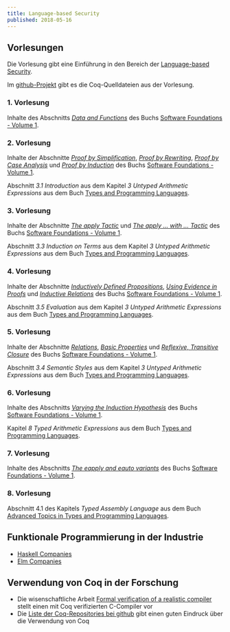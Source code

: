 ```yaml
---
title: Language-based Security
published: 2018-05-16
---
```



## Vorlesungen

Die Vorlesung gibt eine Einführung in den Bereich der [Language-based Security](https://en.wikipedia.org/wiki/Language-based_security).

Im [github-Projekt](https://github.com/jan-christiansen/Language-based-Security) gibt es die Coq-Quelldateien aus der Vorlesung.


### 1. Vorlesung

Inhalte des Abschnitts [_Data and Functions_](https://softwarefoundations.cis.upenn.edu/lf-current/Basics.html#lab17) des Buchs [Software Foundations - Volume 1](https://softwarefoundations.cis.upenn.edu/current/lf-current/index.html).


### 2. Vorlesung

Inhalte der Abschnitte [_Proof by Simplification_](https://softwarefoundations.cis.upenn.edu/lf-current/Basics.html#lab30), [_Proof by Rewriting_](https://softwarefoundations.cis.upenn.edu/lf-current/Basics.html#lab31), [_Proof by Case Analysis_](https://softwarefoundations.cis.upenn.edu/lf-current/Basics.html#lab34) und [_Proof by Induction_](https://softwarefoundations.cis.upenn.edu/lf-current/Induction.html#lab44) des Buchs [Software Foundations - Volume 1](https://softwarefoundations.cis.upenn.edu/current/lf-current/index.html).

Abschnitt _3.1 Introduction_ aus dem Kapitel _3 Untyped Arithmetic Expressions_ aus dem Buch [Types and Programming Languages](https://ebookcentral.proquest.com/lib/zhbflensburg-ebooks/detail.action?docID=3338823).


### 3. Vorlesung

Inhalte der Abschnitte [_The apply Tactic_](https://softwarefoundations.cis.upenn.edu/lf-current/Tactics.html#lab131) und [_The apply ... with ... Tactic_](https://softwarefoundations.cis.upenn.edu/lf-current/Tactics.html#lab135) des Buchs [Software Foundations - Volume 1](https://softwarefoundations.cis.upenn.edu/current/lf-current/index.html).

Abschnitt _3.3 Induction on Terms_ aus dem Kapitel _3 Untyped Arithmetic Expressions_ aus dem Buch [Types and Programming Languages](https://ebookcentral.proquest.com/lib/zhbflensburg-ebooks/detail.action?docID=3338823).


### 4. Vorlesung

Inhalte der Abschnitte [_Inductively Defined Propositions_](https://softwarefoundations.cis.upenn.edu/lf-current/IndProp.html#lab198), [_Using Evidence in Proofs_](https://softwarefoundations.cis.upenn.edu/lf-current/IndProp.html#lab200) und [_Inductive Relations_](https://softwarefoundations.cis.upenn.edu/lf-current/IndProp.html#lab209) des Buchs [Software Foundations - Volume 1](https://softwarefoundations.cis.upenn.edu/current/lf-current/index.html).

Abschnitt _3.5 Evaluation_ aus dem Kapitel _3 Untyped Arithmetic Expressions_ aus dem Buch [Types and Programming Languages](https://ebookcentral.proquest.com/lib/zhbflensburg-ebooks/detail.action?docID=3338823).


### 5. Vorlesung

Inhalte der Abschnitte [_Relations_](https://softwarefoundations.cis.upenn.edu/lf-current/Rel.html#lab281), [_Basic Properties_](https://softwarefoundations.cis.upenn.edu/lf-current/Rel.html#lab282) und [_Reflexive, Transitive Closure_](https://softwarefoundations.cis.upenn.edu/lf-current/Rel.html#lab299) des Buchs [Software Foundations - Volume 1](https://softwarefoundations.cis.upenn.edu/current/lf-current/index.html).

Abschnitt _3.4 Semantic Styles_ aus dem Kapitel _3 Untyped Arithmetic Expressions_ aus dem Buch [Types and Programming Languages](https://ebookcentral.proquest.com/lib/zhbflensburg-ebooks/detail.action?docID=3338823).


### 6. Vorlesung

Inhalte des Abschnitts [_Varying the Induction Hypothesis_](https://softwarefoundations.cis.upenn.edu/lf-current/Tactics.html#lab142) des Buchs [Software Foundations - Volume 1](https://softwarefoundations.cis.upenn.edu/current/lf-current/index.html).

Kapitel _8 Typed Arithmetic Expressions_ aus dem Buch [Types and Programming Languages](https://ebookcentral.proquest.com/lib/zhbflensburg-ebooks/detail.action?docID=3338823).


### 7. Vorlesung

Inhalte des Abschnitts [_The eapply and eauto variants_](https://softwarefoundations.cis.upenn.edu/lf-current/Auto.html#lab384) des Buchs [Software Foundations - Volume 1](https://softwarefoundations.cis.upenn.edu/current/lf-current/index.html).


### 8. Vorlesung

Abschnitt 4.1 des Kapitels _Typed Assembly Language_ aus dem Buch [Advanced Topics in Types and Programming Languages](?).


## Funktionale Programmierung in der Industrie

* [Haskell Companies](https://github.com/erkmos/haskell-companies)
* [Elm Companies](https://github.com/lpil/elm-companies)


## Verwendung von Coq in der Forschung

* Die wisenschaftliche Arbeit [Formal verification of a realistic compiler](http://www.cse.iitd.ac.in/~sbansal/csl862-soft/readings/compcert.pdf) stellt einen mit Coq verifizierten C-Compiler vor
* Die [Liste der Coq-Repositories bei github](https://github.com/search?l=&p=1&q=language%3ACoq&ref=advsearch&type=Repositories) gibt einen guten Eindruck über die Verwendung von Coq
